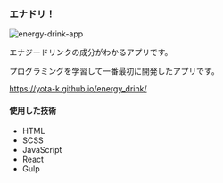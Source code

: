 ### エナドリ！

![energy-drink-app]( https://lh3.googleusercontent.com/tToUA1xaQ67MGLRrbdntD9WKxyZiYBhoC5LxUCF1Op17FDtUqlV4ChExg3yjIaoUP0jXlO0FsVR5LblPXqDeGOD6UMb6NZeMIXpk1XK65B2slhy9qpGPfcyQMZmFmk-xjdoqSX97pY3pqfBfVGk4A81716YV4yJJJx4G8bPQ0nA4xI3dpt0h6E2JYngY45adsed9-5sv6ToNd7XUNmGrhxm3-tZe5Rx44vuGhgpl81k4bpc9c-2E3uTAm0m25_NlMg19CfLf0UzLuK7nOezdeDvskHhYVP8phZ5Qc92HDGOiNxYdz9xDpF72cipW0LTrVQOAr5En5qI8s0I2ymWPuiRqhzcSYI7bncFF07jakNmQmBka-f2d-QTCZyZRneElUaNUNxZ5ttrwSm6MlKPE1nCvY4KEakEwOjtbOQyLtYzP84NSTHOat73ArRSzrdwaxwiamZzAm22GpQczYOLq_WP2YzITPp_NsPzZpgV1eU8PuSmEOOD7WbtPbP5vuFYKmeH1zUGt2VlP4WxhhZTCqPy1Cv_Z2aKY7vmRJeosjhb4O8yGQ_1FgpX9xZ8WZYTYPxJkJ-Zt8K0Pn39eH0e3K5E_1yZ5SaGrtnKMaZ0DFyAmdbJ_IO1s4aA-Lk3mOSLlxgT3y_2dAedLz5KE_EhhbSPsHJwFUNWjaQz4OuPRyFeKyuyJ-MyidY34C0Zp=s2734-w2734-h1490-no "energy-drink-app")

エナジードリンクの成分がわかるアプリです。

プログラミングを学習して一番最初に開発したアプリです。

<https://yota-k.github.io/energy_drink/>

#### 使用した技術
- HTML
- SCSS
- JavaScript
- React
- Gulp
